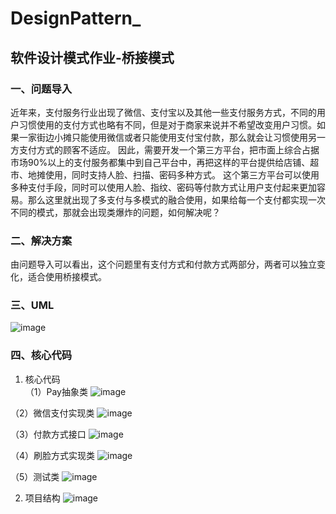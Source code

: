 # DesignPattern_
## 软件设计模式作业-桥接模式
### 一、问题导入
近年来，支付服务行业出现了微信、支付宝以及其他一些支付服务方式，不同的用户习惯使用的支付方式也略有不同，但是对于商家来说并不希望改变用户习惯。如果一家街边小摊只能使用微信或者只能使用支付宝付款，那么就会让习惯使用另一方支付方式的顾客不适应。
因此，需要开发一个第三方平台，把市面上综合占据市场90%以上的支付服务都集中到自己平台中，再把这样的平台提供给店铺、超市、地摊使用，同时支持人脸、扫描、密码多种方式。
这个第三方平台可以使用多种支付手段，同时可以使用人脸、指纹、密码等付款方式让用户支付起来更加容易。那么这里就出现了多支付与多模式的融合使用，如果给每一个支付都实现一次不同的模式，那就会出现类爆炸的问题，如何解决呢？
### 二、解决方案
由问题导入可以看出，这个问题里有支付方式和付款方式两部分，两者可以独立变化，适合使用桥接模式。
### 三、UML
![image](https://user-images.githubusercontent.com/66066390/145041829-92a6cfb7-6d9b-4e29-b9e7-6b3945739ddd.png)


### 四、核心代码
1. 核心代码<br>
（1）Pay抽象类
![image](https://user-images.githubusercontent.com/66066390/145041884-c97d6207-82fc-45bb-8dca-2321ca5b764b.png)

（2）微信支付实现类
![image](https://user-images.githubusercontent.com/66066390/145041946-05a322db-477a-49c2-b385-b3390a195492.png)

（3）付款方式接口
![image](https://user-images.githubusercontent.com/66066390/145041999-dde5e205-b8b0-45fd-b4c3-edcd27cf49a3.png)

（4）刷脸方式实现类
![image](https://user-images.githubusercontent.com/66066390/145042036-b24e6463-bc0d-45aa-87b5-df2ed0b94a09.png)

（5）测试类
![image](https://user-images.githubusercontent.com/66066390/145042110-12da4ad7-5057-4173-8fa2-971f9a773594.png)

2. 项目结构
![image](https://user-images.githubusercontent.com/66066390/145042139-712f479a-4b2d-4e4a-8b22-df1ef0ca0a17.png)


